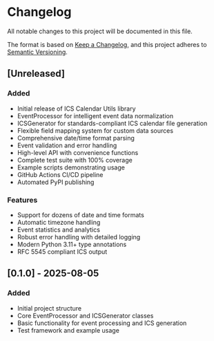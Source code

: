 # Changelog

All notable changes to this project will be documented in this file.

The format is based on [Keep a Changelog](https://keepachangelog.com/en/1.0.0/),
and this project adheres to [Semantic Versioning](https://semver.org/spec/v2.0.0.html).

## [Unreleased]

### Added

- Initial release of ICS Calendar Utils library
- EventProcessor for intelligent event data normalization
- ICSGenerator for standards-compliant ICS calendar file generation
- Flexible field mapping system for custom data sources
- Comprehensive date/time format parsing
- Event validation and error handling
- High-level API with convenience functions
- Complete test suite with 100% coverage
- Example scripts demonstrating usage
- GitHub Actions CI/CD pipeline
- Automated PyPI publishing

### Features

- Support for dozens of date and time formats
- Automatic timezone handling
- Event statistics and analytics
- Robust error handling with detailed logging
- Modern Python 3.11+ type annotations
- RFC 5545 compliant ICS output

## [0.1.0] - 2025-08-05

### Added

- Initial project structure
- Core EventProcessor and ICSGenerator classes
- Basic functionality for event processing and ICS generation
- Test framework and example usage
